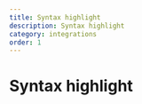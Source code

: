 ```yaml
---
title: Syntax highlight
description: Syntax highlight
category: integrations
order: 1
---
```


# Syntax highlight
